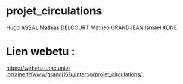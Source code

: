 # projet_circulations
Hugo ASSAL
Mathias DELCOURT
Mathéo GRANDJEAN
Ismael KONE

# Lien webetu :
https://webetu.iutnc.univ-lorraine.fr/www/grandj161u/interop/projet_circulations/
